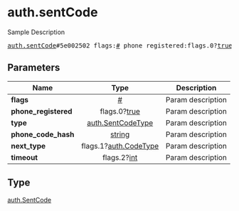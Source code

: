 # auth.sentCode

Sample Description

<pre>
<a href="../constructor/auth.sentCode.md">auth.sentCode</a>#5e002502 flags:<a href="../type/#.md">#</a> phone_registered:flags.0?<a href="../type/true.md">true</a> type:<a href="../type/auth.SentCodeType.md">auth.SentCodeType</a> phone_code_hash:<a href="../type/string.md">string</a> next_type:flags.1?<a href="../type/auth.CodeType.md">auth.CodeType</a> timeout:flags.2?<a href="../type/int.md">int</a> = <a href="../type/auth.SentCode.md">auth.SentCode</a>;
</pre>
## Parameters

| Name | Type | Description |
|------|:----:|-------------|
| **flags** | <a href="../type/#.md">#</a> | Param description |
| **phone_registered** | flags.0?<a href="../type/true.md">true</a> | Param description |
| **type** | <a href="../type/auth.SentCodeType.md">auth.SentCodeType</a> | Param description |
| **phone_code_hash** | <a href="../type/string.md">string</a> | Param description |
| **next_type** | flags.1?<a href="../type/auth.CodeType.md">auth.CodeType</a> | Param description |
| **timeout** | flags.2?<a href="../type/int.md">int</a> | Param description |

## Type

<a href="../type/auth.SentCode.md">auth.SentCode</a>

